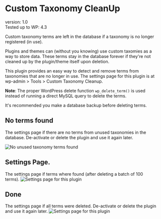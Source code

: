 # Custom Taxonomy CleanUp

version:         1.0  
Tested up to WP: 4.3  

Custom taxonomy terms are left in the database if a taxonomy is no longer registered (in use). 

Plugins and themes can (without you knowing) use custom taxomies as a way to store data. These terms stay in the database forever if they're not cleaned up by the plugin/theme itself upon deletion.

This plugin provides an easy way to detect and remove terms from taxonomies that are no longer in use. The settings page for this plugin is at wp-admin > Tools > Custom Taxonomy Cleanup.

**Note**: The proper WordPress delete function `wp_delete_term()` is used instead of running a direct MySQL query to delete the terms. 

It's recommended you make a database backup before deleting terms.

## No terms found
The settings page if there are no terms from unused taxonomies in the database. De-activate or delete the plugin and use it again later.

![No unused taxonomy terms found](/../screenshots/screenshot-1.png?raw=true)

## Settings Page.
The settings page if terms where found (after deleting a batch of 100 terms).
![Settings page for this plugin](/../screenshots/screenshot-2.png?raw=true)

## Done
The settings page if all terms were deleted. De-activate or delete the plugin and use it again later.
![Settings page for this plugin](/../screenshots/screenshot-3.png?raw=true)